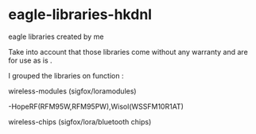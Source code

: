 # eagle-libraries-hkdnl
eagle libraries created by me

Take into account that those libraries come without any warranty and are for use as is . 

I grouped the libraries on function :

wireless-modules (sigfox/loramodules)

-HopeRF(RFM95W,RFM95PW),Wisol(WSSFM10R1AT)

wireless-chips   (sigfox/lora/bluetooth chips)

